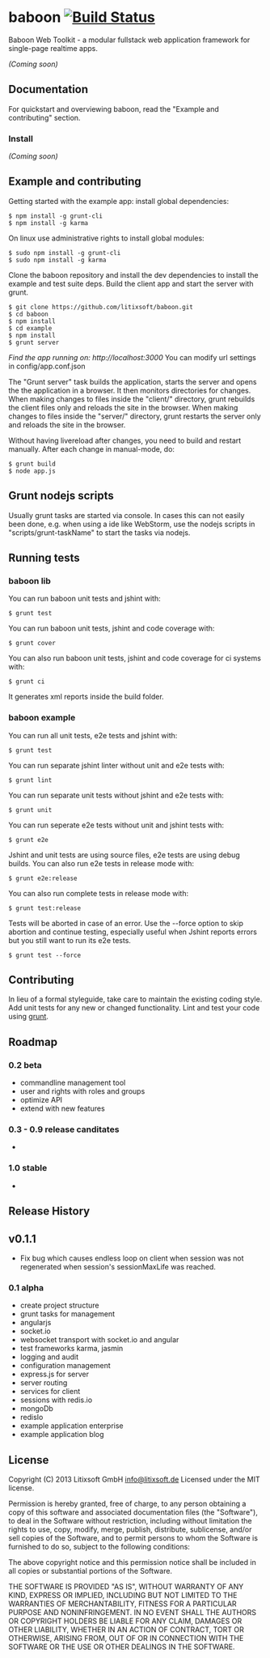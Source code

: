 # baboon [![Build Status](https://travis-ci.org/litixsoft/baboon.png?branch=master)](https://travis-ci.org/litixsoft/baboon)

Baboon Web Toolkit - a modular fullstack web application framework for single-page realtime apps.

_(Coming soon)_

## Documentation
For quickstart and overviewing baboon, read the "Example and contributing" section.

### Install
_(Coming soon)_

## Example and contributing
Getting started with the example app:
install global dependencies:

    $ npm install -g grunt-cli
    $ npm install -g karma

On linux use administrative rights to install global modules:
    
    $ sudo npm install -g grunt-cli
    $ sudo npm install -g karma

Clone the baboon repository and install the dev dependencies to install the example and test suite deps.
Build the client app and start the server with grunt.

    $ git clone https://github.com/litixsoft/baboon.git
    $ cd baboon
    $ npm install
    $ cd example
    $ npm install
    $ grunt server

*Find the app running on: http://localhost:3000*
You can modify url settings in config/app.conf.json

The "Grunt server" task builds the application, starts the server and opens the the application in a browser. It then monitors
directories for changes. When making changes to files inside the "client/" directory, grunt rebuilds the client files only and reloads the site in the browser.
When making changes to files inside the "server/" directory, grunt restarts the server only and reloads the site in the browser.

Without having livereload after changes, you need to build and restart manually.
After each change in manual-mode, do:

    $ grunt build
    $ node app.js

## Grunt nodejs scripts
Usually grunt tasks are started via console. In cases this can not easily been done, e.g. when using a ide like WebStorm, use the nodejs scripts in "scripts/grunt-taskName" to start the tasks via nodejs.

## Running tests
### baboon lib
You can run baboon unit tests and jshint with:

    $ grunt test

You can run baboon unit tests, jshint and code coverage with:

    $ grunt cover

You can also run baboon unit tests, jshint and code coverage for ci systems with:

    $ grunt ci

It generates xml reports inside the build folder.

### baboon example
You can run all unit tests, e2e tests and jshint with:

    $ grunt test

You can run separate jshint linter without unit and e2e tests with:

    $ grunt lint

You can run separate unit tests without jshint and e2e tests with:

    $ grunt unit

You can run seperate e2e tests without unit and jshint tests with:

    $ grunt e2e

Jshint and unit tests are using source files, e2e tests are using debug builds.
You can also run e2e tests in release mode with:

    $ grunt e2e:release 

You can also run complete tests in release mode with:

    $ grunt test:release

Tests will be aborted in case of an error. Use the --force option to skip abortion and continue testing, especially useful when Jshint reports
errors but you still want to run its e2e tests.

    $ grunt test --force

## Contributing
In lieu of a formal styleguide, take care to maintain the existing coding style. Add unit tests for any new or changed functionality. Lint and test your code using [grunt](http://gruntjs.com/).

## Roadmap
### 0.2 beta
* commandline management tool
* user and rights with roles and groups
* optimize API
* extend with new features

### 0.3 - 0.9 release canditates
*

### 1.0 stable
*

## Release History
## v0.1.1

* Fix bug which causes endless loop on client when session was not regenerated when session's sessionMaxLife was reached.

### 0.1 alpha
* create project structure
* grunt tasks for management
* angularjs
* socket.io
* websocket transport with socket.io and angular
* test frameworks karma, jasmin
* logging and audit
* configuration management
* express.js for server
* server routing
* services for client
* sessions with redis.io
* mongoDb
* redisIo
* example application enterprise
* example application blog

## License
Copyright (C) 2013 Litixsoft GmbH <info@litixsoft.de>
Licensed under the MIT license.

Permission is hereby granted, free of charge, to any person obtaining a copy
of this software and associated documentation files (the "Software"), to deal
in the Software without restriction, including without limitation the rights
to use, copy, modify, merge, publish, distribute, sublicense, and/or sell
copies of the Software, and to permit persons to whom the Software is
furnished to do so, subject to the following conditions:

The above copyright notice and this permission notice shall be included in
all copies or substantial portions of the Software.

THE SOFTWARE IS PROVIDED "AS IS", WITHOUT WARRANTY OF ANY KIND, EXPRESS OR
IMPLIED, INCLUDING BUT NOT LIMITED TO THE WARRANTIES OF MERCHANTABILITY,
FITNESS FOR A PARTICULAR PURPOSE AND NONINFRINGEMENT. IN NO EVENT SHALL THE
AUTHORS OR COPYRIGHT HOLDERS BE LIABLE FOR ANY CLAIM, DAMAGES OR OTHER
LIABILITY, WHETHER IN AN ACTION OF CONTRACT, TORT OR OTHERWISE, ARISING FROM,
OUT OF OR IN CONNECTION WITH THE SOFTWARE OR THE USE OR OTHER DEALINGS IN
THE SOFTWARE.